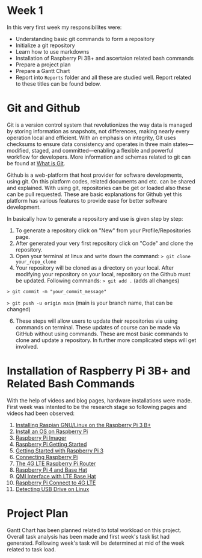# Week 1

In this very first week my responsibilites were:
-   Understanding basic git commands to form a repository
-   Initialize a git repository
-   Learn how to use markdowns
-   Installation of Raspberry Pi 3B+ and ascertaion related bash commands
-   Prepare a project plan
-   Prepare a Gantt Chart
-   Report into  `Reports`  folder
and all these are studied well. Report related to these titles can be found below.

# Git and Github

Git is a version control system that revolutionizes the way data is managed by storing information as snapshots, not differences, making nearly every operation local and efficient. With an emphasis on integrity, Git uses checksums to ensure data consistency and operates in three main states—modified, staged, and committed—enabling a flexible and powerful workflow for developers. More information and schemas related to git can be found at [What is Git](https://git-scm.com/book/en/v2/Getting-Started-What-is-Git?).

Github is a web-platform that host provider for software developments, using git. On this platform codes, related documents and etc. can be shared and explained. With using git, repositories can be get or loaded also these can be pull requested. These are basic explanations for Github yet this platform has various features to provide ease for better software development.

In basically how to generate a repository and use is given step by step:
1. To generate a repository click on "New" from your Profile/Repositories page. 
2. After generated your very first repository click on "Code" and clone the repository.
3. Open your terminal at linux and write down the command: 
`> git clone your_repo_clone`
 4. Your repository will be cloned as a directory on your local. After modifying your repository on your local, repository on the Github must be updated. Following commands:
 `> git add .` (adds all changes)

 `> git commit -m "your_commit_message"` 
 
 `> git push -u origin main` (main is your branch name, that can be changed)
 
 6. These steps will allow users to update their repositories via using commands on terminal. These updates of course can be made via GitHub without using commands. These are most basic commands to clone and update a repository. In further more complicated steps will get involved.

# Installation of Raspberry Pi 3B+ and Related Bash Commands
With the help of videos and blog pages, hardware installations were made. First week was intented to be the research stage so following pages and videos had been observed:
1. [Installing Raspian GNU/Linux on the Raspberry Pi 3 B+](https://www.davekuhlman.org/raspberry-install-raspian.html)
2. [Install an OS on Raspberry Pi](https://linuxconfig.org/install-an-os-on-your-raspberry-pi-step-by-step)
3. [Raspberry Pi Imager](https://copyprogramming.com/howto/how-to-install-and-use-raspberry-pi-imager)
4. [Raspberry Pi Getting Started](https://www.youtube.com/watch?v=WU-pKdk5Omk)
5. [Getting Started with Raspberry Pi 3](https://www.youtube.com/watch?v=gbJB3387xUw)
6. [Connecting Raspberry Pi](https://www.youtube.com/watch?v=wodWA4AHVEw) 
7. [The 4G LTE Raspberry Pi Router](https://www.youtube.com/watch?v=e4KlUKDai04)
8. [Raspberry Pi 4 and Base Hat](https://www.twilio.com/docs/iot/supersim/getting-started-super-sim-raspberry-pi-sixfab-base-hat)
9. [QMI Interface with LTE Base Hat](https://di-marco.net/blog/it/2020-08-01-qmi_interface_with_lte_base_hat)
10. [Raspberry Pi Connect to 4G LTE](https://newjerseystyle.github.io/en/2020/Raspberry-Pi-connect-to-4G-LTE/)
11. [Detecting USB Drive on Linux](https://www.tutorialspoint.com/how-to-mount-usb-drive-in-a-linux-system)

# Project Plan
Gantt Chart has been planned related to total workload on this project. Overall task analysis has been made and first week's task list had generated. Following week's task will be determined at mid of the week related to task load.
